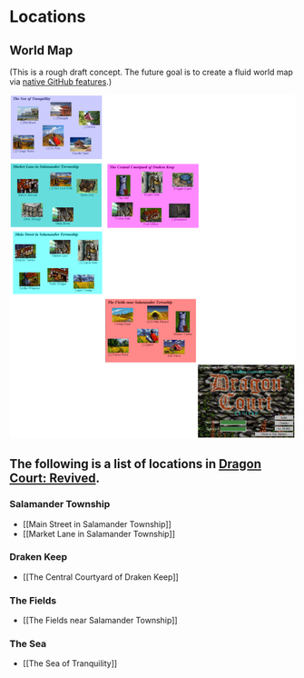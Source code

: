 # Locations
## World Map
(This is a rough draft concept. The future goal is to create a fluid world map via [native GitHub features](https://docs.github.com/en/get-started/writing-on-github/working-with-advanced-formatting/creating-diagrams).)

![](https://github.com/DCWiki/DCWiki.github.io/blob/main/media/locations/World_Map_v1.png?raw=true)

## The following is a list of locations in [Dragon Court: Revived](Dragon-Court-Revived.md).

### Salamander Township
* [[Main Street in Salamander Township]]
* [[Market Lane in Salamander Township]]
### Draken Keep
* [[The Central Courtyard of Draken Keep]]
### The Fields
* [[The Fields near Salamander Township]]
### The Sea
* [[The Sea of Tranquility]]
